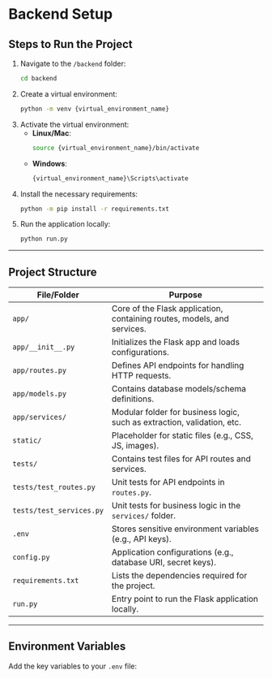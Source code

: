 
# **Backend Setup**

## **Steps to Run the Project**
1. Navigate to the `/backend` folder:
   ```bash
   cd backend
   ```
2. Create a virtual environment:
   ```bash
   python -m venv {virtual_environment_name}
   ```
3. Activate the virtual environment:
   - **Linux/Mac**:
     ```bash
     source {virtual_environment_name}/bin/activate
     ```
   - **Windows**:
     ```bash
     {virtual_environment_name}\Scripts\activate
     ```
4. Install the necessary requirements:
   ```bash
   python -m pip install -r requirements.txt
   ```
5. Run the application locally:
   ```bash
   python run.py
   ```

---

## **Project Structure**

| **File/Folder**        | **Purpose**                                                                 |
|-------------------------|-----------------------------------------------------------------------------|
| `app/`                 | Core of the Flask application, containing routes, models, and services.    |
| `app/__init__.py`      | Initializes the Flask app and loads configurations.                        |
| `app/routes.py`        | Defines API endpoints for handling HTTP requests.                          |
| `app/models.py`        | Contains database models/schema definitions.                               |
| `app/services/`        | Modular folder for business logic, such as extraction, validation, etc.    |
| `static/`              | Placeholder for static files (e.g., CSS, JS, images).                      |
| `tests/`               | Contains test files for API routes and services.                           |
| `tests/test_routes.py` | Unit tests for API endpoints in `routes.py`.                               |
| `tests/test_services.py` | Unit tests for business logic in the `services/` folder.                 |
| `.env`                 | Stores sensitive environment variables (e.g., API keys).                   |
| `config.py`            | Application configurations (e.g., database URI, secret keys).              |
| `requirements.txt`     | Lists the dependencies required for the project.                           |
| `run.py`               | Entry point to run the Flask application locally.                          |

---

## **Environment Variables**

Add the key variables to your `.env` file:

